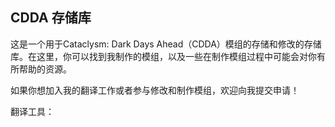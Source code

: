 ## CDDA 存储库

这是一个用于Cataclysm: Dark Days Ahead（CDDA）模组的存储和修改的存储库。在这里，你可以找到我制作的模组，以及一些在制作模组过程中可能会对你有所帮助的资源。

如果你想加入我的翻译工作或者参与修改和制作模组，欢迎向我提交申请！

翻译工具：
